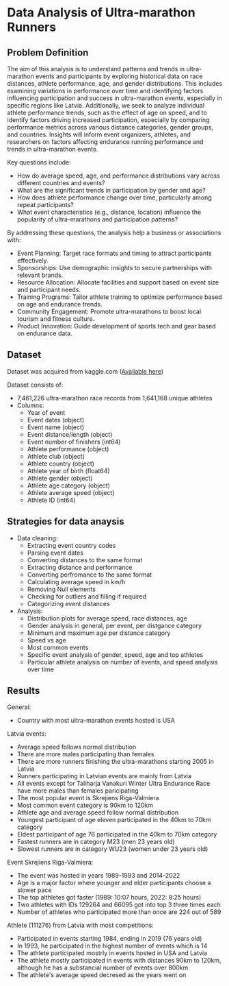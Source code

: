 # Data Analysis of Ultra-marathon Runners

## Problem Definition

The aim of this analysis is to understand patterns and trends in ultra-marathon events and participants by exploring historical data on race distances, athlete performance, age, and gender distributions. This includes examining variations in performance over time and identifying factors influencing participation and success in ultra-marathon events, especially in specific regions like Latvia. Additionally, we seek to analyze individual athlete performance trends, such as the effect of age on speed, and to identify factors driving increased participation, especially by comparing performance metrics across various distance categories, gender groups, and countries. Insights will inform event organizers, athletes, and researchers on factors affecting endurance running performance and trends in ultra-marathon events.

Key questions include:
- How do average speed, age, and performance distributions vary across different countries and events?
- What are the significant trends in participation by gender and age?
- How does athlete performance change over time, particularly among repeat participants?
- What event characteristics (e.g., distance, location) influence the popularity of ultra-marathons and participation patterns?


By addressing these questions, the analysis help a business or associations with:
- Event Planning: Target race formats and timing to attract participants effectively.
- Sponsorships: Use demographic insights to secure partnerships with relevant brands.
- Resource Allocation: Allocate facilities and support based on event size and participant needs.
- Training Programs: Tailor athlete training to optimize performance based on age and endurance trends.
- Community Engagement: Promote ultra-marathons to boost local tourism and fitness culture.
- Product Innovation: Guide development of sports tech and gear based on endurance data.

## Dataset
Dataset was acquired from kaggle.com ([Available here](https://www.kaggle.com/datasets/aiaiaidavid/the-big-dataset-of-ultra-marathon-running))

Dataset consists of:
- 7,461,226 ultra-marathon race records from 1,641,168 unique athletes
- Columns:
    - Year of event
    - Event dates (object)
    - Event name (object)
    - Event distance/length (object)
    - Event number of finishers (int64)
    - Athlete performance (object)
    - Athlete club (object)
    - Athlete country (object)
    - Athlete year of birth (float64)
    - Athlete gender (object)
    - Athlete age category (object)
    - Athlete average speed (object)
    - Athlete ID (int64)

## Strategies for data anaysis

- Data cleaning:
    - Extracting event country codes
    - Parsing event dates
    - Converting distances to the same format
    - Extracting distance and performance
    - Converting perfromance to the same format
    - Calculating average speed in km/h
    - Removing Null elements
    - Checking for outliers and filling if required
    - Categorizing event distances
- Analysis: 
    - Distribution plots for average speed, race distances, age
    - Gender analysis in general, per event, per distgance category
    - Minimum and maximum age per distance category
    - Speed vs age 
    - Most common events
    - Specific event analysis of gender, speed, age and top athletes
    - Particular athlete analysis on number of events, and speed analysis over time


## Results

General:
- Country with most ultra-marathon events hosted is USA


Latvia events:
- Average speed follows normal distribution
- There are more males participating than females
- There are more runners finishing the ultra-marathons starting 2005 in Latvia
- Runners participating in Latvian events are mainly from Latvia
- All events except for Taliharja Vanakuri Winter Ultra Endurance Race have more males than females paricipating
- The most popular event is Skrejiens Riga-Valmiera
- Most common event category is 90km to 120km
- Athlete age and average speed follow normal distribution
- Youngest participant of age eleven participated in the 40km to 70km category
- Eldest participant of age 76 participated in the 40km to 70km category
- Fastest runners are in category M23 (men 23 years old)
- Slowest runners are in category WU23 (women under 23 years old)


Event Skrejiens Riga-Valmiera:
- The event was hosted in years 1989-1993 and 2014-2022
- Age is a major factor where younger and elder participants choose a slower pace
- The top althletes got faster (1989: 10:07 hours, 2022: 8:25 hours)
- Two athletes with IDs 129264 and 66095 got into top 3 three times each
- Number of athletes who participated more than once are 224 out of 589

Athlete (111276) from Latvia with most competitions:
- Participated in events starting 1984, ending in 2019 (76 years old)
- In 1993, he participated in the highest number of events which is 14
- The athlete participated mostrly in events hosted in USA and Latvia
- The athlete mostly participated in events with distances 90km to 120km, although he has a substancial number of events over 800km
- The athlete's average speed decresed as the years went on